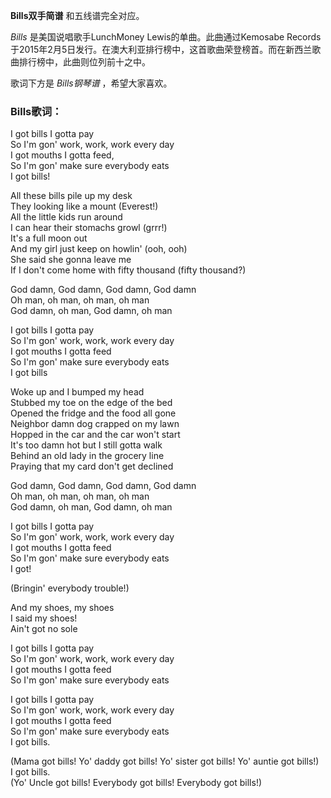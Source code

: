 

**Bills双手简谱** 和五线谱完全对应。

_Bills_ 是美国说唱歌手LunchMoney Lewis的单曲。此曲通过Kemosabe
Records于2015年2月5日发行。在澳大利亚排行榜中，这首歌曲荣登榜首。而在新西兰歌曲排行榜中，此曲则位列前十之中。

歌词下方是 _Bills钢琴谱_ ，希望大家喜欢。

### Bills歌词：

I got bills I gotta pay  
So I'm gon' work, work, work every day  
I got mouths I gotta feed,  
So I'm gon' make sure everybody eats  
I got bills!

All these bills pile up my desk  
They looking like a mount (Everest!)  
All the little kids run around  
I can hear their stomachs growl (grrr!)  
It's a full moon out  
And my girl just keep on howlin' (ooh, ooh)  
She said she gonna leave me  
If I don't come home with fifty thousand (fifty thousand?)

God damn, God damn, God damn, God damn  
Oh man, oh man, oh man, oh man  
God damn, oh man, God damn, oh man

I got bills I gotta pay  
So I'm gon' work, work, work every day  
I got mouths I gotta feed  
So I'm gon' make sure everybody eats  
I got bills

Woke up and I bumped my head  
Stubbed my toe on the edge of the bed  
Opened the fridge and the food all gone  
Neighbor damn dog crapped on my lawn  
Hopped in the car and the car won't start  
It's too damn hot but I still gotta walk  
Behind an old lady in the grocery line  
Praying that my card don't get declined

God damn, God damn, God damn, God damn  
Oh man, oh man, oh man, oh man  
God damn, oh man, God damn, oh man

I got bills I gotta pay  
So I'm gon' work, work, work every day  
I got mouths I gotta feed  
So I'm gon' make sure everybody eats  
I got!

(Bringin' everybody trouble!)

And my shoes, my shoes  
I said my shoes!  
Ain't got no sole

I got bills I gotta pay  
So I'm gon' work, work, work every day  
I got mouths I gotta feed  
So I'm gon' make sure everybody eats

I got bills I gotta pay  
So I'm gon' work, work, work every day  
I got mouths I gotta feed  
So I'm gon' make sure everybody eats  
I got bills.

(Mama got bills! Yo' daddy got bills! Yo' sister got bills! Yo' auntie got
bills!)  
I got bills.  
(Yo' Uncle got bills! Everybody got bills! Everybody got bills!)

